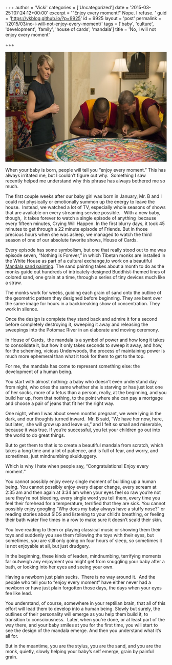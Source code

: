 +++
author = 'Vicki'
categories = ['Uncategorized']
date = '2015-03-25T07:24:12+00:00'
excerpt = '"Enjoy every moment!" Nope. I refuse. '
guid = 'https://vkblog.github.io/?p=9925'
id = 9925
layout = 'post'
permalink = '/2015/03/no-i-will-not-enjoy-every-moment/'
tags = ['baby', 'culture', 'development', 'family', 'house of cards', 'mandala']
title = 'No, I will not enjoy every moment'

+++
<div>
  <a href="https://raw.githubusercontent.com/vkblog/vkblog.github.io/master/public/img/2015/03/ustv-house-of-cards-s03-e07-2.jpg"><img class="aligncenter size-medium wp-image-9926" src="https://raw.githubusercontent.com/vkblog/vkblog.github.io/master/public/img/2015/03/ustv-house-of-cards-s03-e07-2-580x342.jpg" alt="ustv-house-of-cards-s03-e07-2" width="580" height="342" /></a>
</div>

When your baby is born, people will tell you “enjoy every moment.” This has always irritated me, but I couldn&#8217;t figure out why.  Something I saw recently helped me understand why this phrase has always bothered me so much. 
  
The first couple weeks after our baby girl was born in January, Mr. B and I could not physically or emotionally summon up the energy to leave the house.  Instead, we watched a lot of TV, especially whole seasons of shows that are available on every streaming service possible.   With a new baby, though,  it takes forever to watch a single episode of anything  because every fifteen minutes, Crying Will Happen. In the first blurry days, it took 45 minutes to get through a 22 minute episode of Friends. But in those precious hours when she was asleep, we managed to watch the third season of one of our absolute favorite shows, House of Cards.
  
  
Every episode has some symbolism, but one that really stood out to me was episode seven, “Nothing is Forever,” in which Tibetan monks are installed in the White House as part of a cultural exchange,to work on a beautiful <a href="http://en.wikipedia.org/wiki/Sand_mandala" target="_blank">Mandala sand painting</a>. The sand painting takes about a month to do as the monks guide out hundreds of intricately-designed Buddhist-themed lines of colored sand, one grain at a time, through a series of tiny devices much like a straw.
  

  
The monks work for weeks, guiding each grain of sand onto the outline of the geometric pattern they designed before beginning. They are bent over the same image for hours in a backbreaking show of concentration. They work in silence.

Once the design is complete they stand back and admire it for a second before completely destroying it, sweeping it away and releasing the sweepings into the Potomac River in an elaborate and moving ceremony. 

In House of Cards,  the mandala is a symbol of power and how long it takes to consolidate it, but how it only takes seconds to sweep it away, and how, for the scheming, vicious Underwoods, the process of maintaining power is much more ephemeral than what it took for them to get to the top. 

For me, the mandala has come to represent something else: the development of a human being. 

You start with almost nothing: a baby who doesn’t even understand day from night, who cries the same whether she is starving or has just lost one of her socks, more of a fetus than a person, really, at the beginning, and you build her up, from that nothing, to the point where she can pay a mortgage and choose a pair of jeans that fit her the right way. 

One night, when I was about seven months pregnant, we were lying in the dark, and our thoughts turned inward.  Mr. B said, “We have her now, here, but later,  she will grow up and leave us,” and I felt so small and miserable, because it was true. If you’re successful, you let your children go out into the world to do great things. 

But to get them to that is to create a beautiful mandala from scratch, which takes a long time and a lot of patience, and is full of fear, and worry, and sometimes, just mindnumbing skulduggery. 

Which is why I hate when people say, “Congratulations! Enjoy every moment.&#8221; 

You cannot possibly enjoy every single moment of building up a human being. You cannot possibly enjoy every diaper change, every scream at 2:35 am and then again at 3:34 am when your eyes feel so raw you’re not sure they’re not bleeding, every single word you tell them, every time you feel their forehead for a temperature, terrified that they are sick. You cannot possibly enjoy googling “Why does my baby always have a stuffy nose?” or reading stories about SIDS and listening to your child’s breathing, or feeling their bath water five times in a row to make sure it doesn’t scald their skin. 

You love reading to them or playing classical music or showing them their toys and suddenly you see them following the toys with their eyes, but sometimes, you are still only going on four hours of sleep, so sometimes it is not enjoyable at all, but just drudgery. 

In the beginning, these kinds of leaden, mindnumbing, terrifying moments far outweigh any enjoyment you might get from snuggling your baby after a bath, or looking into her eyes and seeing your own. 

Having a newborn just plain sucks.  There is no way around it.  And the people who tell you to “enjoy every moment” have either never had a newborn or have just plain forgotten those days, the days when your eyes fee like lead. 

You understand, of course, somewhere in your reptilian brain, that all of this effort will lead them to develop into a human being. Slowly but surely, the outlines of their personality will emerge as you help them build it, to transition to consciousness.  Later, when you’re done, or at least part of the way there, and your baby smiles at you for the first time, you will start to see the design of the mandala emerge. And then you understand what it&#8217;s all for. 

But in the meantime, you are the stylus, you are the sand, and you are the monk, quietly, slowly helping your baby&#8217;s self emerge, grain by painful grain.